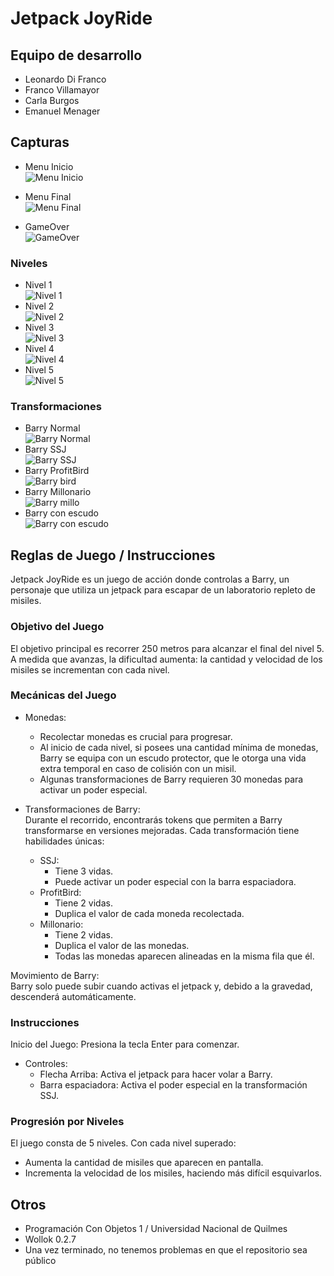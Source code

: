 # Jetpack JoyRide

## Equipo de desarrollo

- Leonardo Di Franco
- Franco Villamayor
- Carla Burgos
- Emanuel Menager

## Capturas
- Menu Inicio  
![Menu Inicio](https://raw.githubusercontent.com/obj1unq/2024s2-tp-grupal-juego-2024s2-grupo6/refs/heads/main/assets/menu.png)  

- Menu Final  
![Menu Final](https://raw.githubusercontent.com/obj1unq/2024s2-tp-grupal-juego-2024s2-grupo6/refs/heads/main/assets/FinalJuegoReadme.png)  

- GameOver  
![GameOver](https://raw.githubusercontent.com/obj1unq/2024s2-tp-grupal-juego-2024s2-grupo6/refs/heads/main/assets/GameOverReadme.png)

### Niveles
- Nivel 1  
![Nivel 1](https://raw.githubusercontent.com/obj1unq/2024s2-tp-grupal-juego-2024s2-grupo6/refs/heads/main/assets/level1Readme.png)  
- Nivel 2  
![Nivel 2](https://raw.githubusercontent.com/obj1unq/2024s2-tp-grupal-juego-2024s2-grupo6/refs/heads/main/assets/level2Readme.png)  
- Nivel 3  
![Nivel 3](https://raw.githubusercontent.com/obj1unq/2024s2-tp-grupal-juego-2024s2-grupo6/refs/heads/main/assets/level3Readme.png)  
- Nivel 4  
![Nivel 4](https://raw.githubusercontent.com/obj1unq/2024s2-tp-grupal-juego-2024s2-grupo6/refs/heads/main/assets/level4Readme.png)  
- Nivel 5  
![Nivel 5](https://raw.githubusercontent.com/obj1unq/2024s2-tp-grupal-juego-2024s2-grupo6/refs/heads/main/assets/level5Readme.png)  

### Transformaciones
- Barry Normal  
![Barry Normal](https://raw.githubusercontent.com/obj1unq/2024s2-tp-grupal-juego-2024s2-grupo6/refs/heads/main/assets/barrynormal.png)  
- Barry SSJ  
![Barry SSJ](https://raw.githubusercontent.com/obj1unq/2024s2-tp-grupal-juego-2024s2-grupo6/refs/heads/main/assets/barrysupersj1.png)  
- Barry ProfitBird  
![Barry bird](https://raw.githubusercontent.com/obj1unq/2024s2-tp-grupal-juego-2024s2-grupo6/refs/heads/main/assets/goldbird1.png)  
- Barry Millonario  
![Barry millo](https://raw.githubusercontent.com/obj1unq/2024s2-tp-grupal-juego-2024s2-grupo6/refs/heads/main/assets/barryrich1.png)  
- Barry con escudo  
![Barry con escudo](https://raw.githubusercontent.com/obj1unq/2024s2-tp-grupal-juego-2024s2-grupo6/refs/heads/main/assets/barrynormalconescudo.png)  

## Reglas de Juego / Instrucciones

Jetpack JoyRide es un juego de acción donde controlas a Barry, un personaje que utiliza un jetpack para escapar de un laboratorio repleto de misiles.

### Objetivo del Juego
  El objetivo principal es recorrer 250 metros para alcanzar el final del nivel 5. A medida que   avanzas, la dificultad aumenta: la cantidad y velocidad de los misiles se incrementan con cada nivel.

### Mecánicas del Juego
  - Monedas:  
    - Recolectar monedas es crucial para progresar.  
    - Al inicio de cada nivel, si posees una cantidad mínima de monedas, Barry se equipa con un escudo protector, que le otorga una vida extra temporal en caso de colisión con un misil.  
    - Algunas transformaciones de Barry requieren 30 monedas para activar un poder especial.  
    
  - Transformaciones de Barry:  
  Durante el recorrido, encontrarás tokens que permiten a Barry transformarse en versiones mejoradas. Cada transformación tiene habilidades únicas:  

    - SSJ:  
      - Tiene 3 vidas.  
      - Puede activar un poder especial con la barra espaciadora.  
    - ProfitBird:  
      - Tiene 2 vidas.  
      - Duplica el valor de cada moneda recolectada.  
    - Millonario:  
      - Tiene 2 vidas.  
      - Duplica el valor de las monedas.  
      - Todas las monedas aparecen alineadas en la misma fila que él.  
  
  Movimiento de Barry:  
  Barry solo puede subir cuando activas el jetpack y, debido a la gravedad, descenderá automáticamente.
  
### Instrucciones
Inicio del Juego: Presiona la tecla Enter para comenzar.  
  
- Controles:  
  - Flecha Arriba: Activa el jetpack para hacer volar a Barry.  
  - Barra espaciadora: Activa el poder especial en la transformación SSJ.  

### Progresión por Niveles
El juego consta de 5 niveles. Con cada nivel superado:  
  - Aumenta la cantidad de misiles que aparecen en pantalla.
  - Incrementa la velocidad de los misiles, haciendo más difícil esquivarlos.

## Otros

- Programación Con Objetos 1 / Universidad Nacional de Quilmes
- Wollok 0.2.7
- Una vez terminado, no tenemos problemas en que el repositorio sea público
